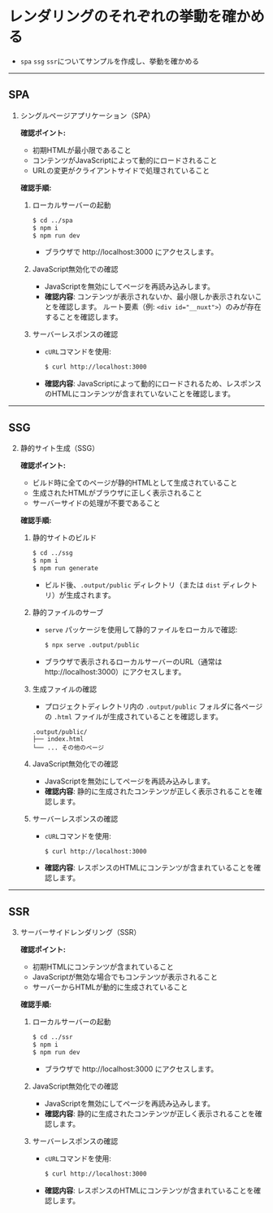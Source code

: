 # レンダリングのそれぞれの挙動を確かめる

- `spa` `ssg` `ssr`についてサンプルを作成し、挙動を確かめる

---
## SPA

1. シングルページアプリケーション（SPA）

   **確認ポイント:**
   - 初期HTMLが最小限であること
   - コンテンツがJavaScriptによって動的にロードされること
   - URLの変更がクライアントサイドで処理されていること

   **確認手順:**
   1. ローカルサーバーの起動
      ```bash
      $ cd ../spa
      $ npm i
      $ npm run dev
      ```
      - ブラウザで http://localhost:3000 にアクセスします。

   2. JavaScript無効化での確認
      - JavaScriptを無効にしてページを再読み込みします。
      - **確認内容**: コンテンツが表示されないか、最小限しか表示されないことを確認します。
      ルート要素（例: `<div id="__nuxt">`）のみが存在することを確認します。

   4. サーバーレスポンスの確認
      - `cURL`コマンドを使用:
        ```bash
        $ curl http://localhost:3000
        ```
      - **確認内容**: JavaScriptによって動的にロードされるため、レスポンスのHTMLにコンテンツが含まれていないことを確認します。


---

## SSG

2. 静的サイト生成（SSG）

   **確認ポイント:**
   - ビルド時に全てのページが静的HTMLとして生成されていること
   - 生成されたHTMLがブラウザに正しく表示されること
   - サーバーサイドの処理が不要であること

   **確認手順:**
   1. 静的サイトのビルド
      ```bash
      $ cd ../ssg
      $ npm i
      $ npm run generate
      ```
      - ビルド後、`.output/public` ディレクトリ（または `dist` ディレクトリ）が生成されます。

   2. 静的ファイルのサーブ
      - `serve` パッケージを使用して静的ファイルをローカルで確認:
        ```bash
        $ npx serve .output/public
        ```
      - ブラウザで表示されるローカルサーバーのURL（通常は http://localhost:3000）にアクセスします。

   3. 生成ファイルの確認
      - プロジェクトディレクトリ内の `.output/public` フォルダに各ページの `.html` ファイルが生成されていることを確認します。

      ```arduino
      .output/public/
      ├── index.html
      └── ... その他のページ
      ```

   4. JavaScript無効化での確認
      - JavaScriptを無効にしてページを再読み込みします。
      - **確認内容**: 静的に生成されたコンテンツが正しく表示されることを確認します。

   5. サーバーレスポンスの確認
      - `cURL`コマンドを使用:
        ```bash
        $ curl http://localhost:3000
        ```
      - **確認内容**: レスポンスのHTMLにコンテンツが含まれていることを確認します。


---

## SSR

3. サーバーサイドレンダリング（SSR）

   **確認ポイント:**
   - 初期HTMLにコンテンツが含まれていること
   - JavaScriptが無効な場合でもコンテンツが表示されること
   - サーバーからHTMLが動的に生成されていること

   **確認手順:**
   1. ローカルサーバーの起動
      ```bash
      $ cd ../ssr
      $ npm i
      $ npm run dev
      ```
      - ブラウザで http://localhost:3000 にアクセスします。

   2. JavaScript無効化での確認
      - JavaScriptを無効にしてページを再読み込みします。
      - **確認内容**: 静的に生成されたコンテンツが正しく表示されることを確認します。

   3. サーバーレスポンスの確認
      - `cURL`コマンドを使用:
        ```bash
        $ curl http://localhost:3000
        ```
      - **確認内容**: レスポンスのHTMLにコンテンツが含まれていることを確認します。
